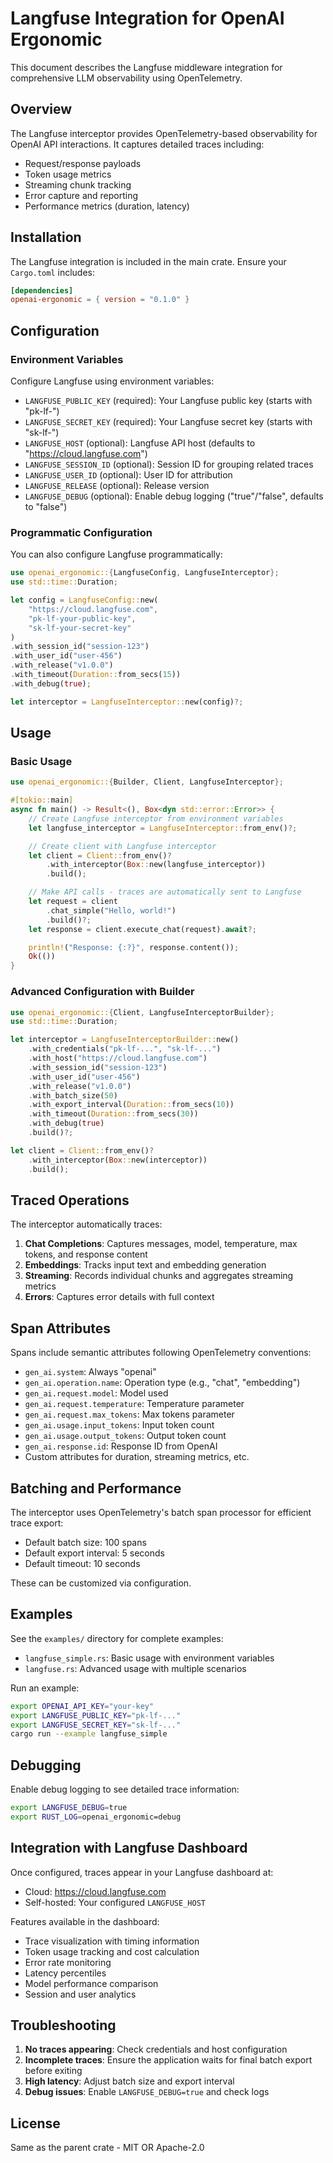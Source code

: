 # Langfuse Integration for OpenAI Ergonomic

This document describes the Langfuse middleware integration for comprehensive LLM observability using OpenTelemetry.

## Overview

The Langfuse interceptor provides OpenTelemetry-based observability for OpenAI API interactions. It captures detailed traces including:
- Request/response payloads
- Token usage metrics
- Streaming chunk tracking
- Error capture and reporting
- Performance metrics (duration, latency)

## Installation

The Langfuse integration is included in the main crate. Ensure your `Cargo.toml` includes:

```toml
[dependencies]
openai-ergonomic = { version = "0.1.0" }
```

## Configuration

### Environment Variables

Configure Langfuse using environment variables:

- `LANGFUSE_PUBLIC_KEY` (required): Your Langfuse public key (starts with "pk-lf-")
- `LANGFUSE_SECRET_KEY` (required): Your Langfuse secret key (starts with "sk-lf-")
- `LANGFUSE_HOST` (optional): Langfuse API host (defaults to "https://cloud.langfuse.com")
- `LANGFUSE_SESSION_ID` (optional): Session ID for grouping related traces
- `LANGFUSE_USER_ID` (optional): User ID for attribution
- `LANGFUSE_RELEASE` (optional): Release version
- `LANGFUSE_DEBUG` (optional): Enable debug logging ("true"/"false", defaults to "false")

### Programmatic Configuration

You can also configure Langfuse programmatically:

```rust
use openai_ergonomic::{LangfuseConfig, LangfuseInterceptor};
use std::time::Duration;

let config = LangfuseConfig::new(
    "https://cloud.langfuse.com",
    "pk-lf-your-public-key",
    "sk-lf-your-secret-key"
)
.with_session_id("session-123")
.with_user_id("user-456")
.with_release("v1.0.0")
.with_timeout(Duration::from_secs(15))
.with_debug(true);

let interceptor = LangfuseInterceptor::new(config)?;
```

## Usage

### Basic Usage

```rust
use openai_ergonomic::{Builder, Client, LangfuseInterceptor};

#[tokio::main]
async fn main() -> Result<(), Box<dyn std::error::Error>> {
    // Create Langfuse interceptor from environment variables
    let langfuse_interceptor = LangfuseInterceptor::from_env()?;

    // Create client with Langfuse interceptor
    let client = Client::from_env()?
        .with_interceptor(Box::new(langfuse_interceptor))
        .build();

    // Make API calls - traces are automatically sent to Langfuse
    let request = client
        .chat_simple("Hello, world!")
        .build()?;
    let response = client.execute_chat(request).await?;

    println!("Response: {:?}", response.content());
    Ok(())
}
```

### Advanced Configuration with Builder

```rust
use openai_ergonomic::{Client, LangfuseInterceptorBuilder};
use std::time::Duration;

let interceptor = LangfuseInterceptorBuilder::new()
    .with_credentials("pk-lf-...", "sk-lf-...")
    .with_host("https://cloud.langfuse.com")
    .with_session_id("session-123")
    .with_user_id("user-456")
    .with_release("v1.0.0")
    .with_batch_size(50)
    .with_export_interval(Duration::from_secs(10))
    .with_timeout(Duration::from_secs(30))
    .with_debug(true)
    .build()?;

let client = Client::from_env()?
    .with_interceptor(Box::new(interceptor))
    .build();
```

## Traced Operations

The interceptor automatically traces:

1. **Chat Completions**: Captures messages, model, temperature, max tokens, and response content
2. **Embeddings**: Tracks input text and embedding generation
3. **Streaming**: Records individual chunks and aggregates streaming metrics
4. **Errors**: Captures error details with full context

## Span Attributes

Spans include semantic attributes following OpenTelemetry conventions:

- `gen_ai.system`: Always "openai"
- `gen_ai.operation.name`: Operation type (e.g., "chat", "embedding")
- `gen_ai.request.model`: Model used
- `gen_ai.request.temperature`: Temperature parameter
- `gen_ai.request.max_tokens`: Max tokens parameter
- `gen_ai.usage.input_tokens`: Input token count
- `gen_ai.usage.output_tokens`: Output token count
- `gen_ai.response.id`: Response ID from OpenAI
- Custom attributes for duration, streaming metrics, etc.

## Batching and Performance

The interceptor uses OpenTelemetry's batch span processor for efficient trace export:

- Default batch size: 100 spans
- Default export interval: 5 seconds
- Default timeout: 10 seconds

These can be customized via configuration.

## Examples

See the `examples/` directory for complete examples:

- `langfuse_simple.rs`: Basic usage with environment variables
- `langfuse.rs`: Advanced usage with multiple scenarios

Run an example:

```bash
export OPENAI_API_KEY="your-key"
export LANGFUSE_PUBLIC_KEY="pk-lf-..."
export LANGFUSE_SECRET_KEY="sk-lf-..."
cargo run --example langfuse_simple
```

## Debugging

Enable debug logging to see detailed trace information:

```bash
export LANGFUSE_DEBUG=true
export RUST_LOG=openai_ergonomic=debug
```

## Integration with Langfuse Dashboard

Once configured, traces appear in your Langfuse dashboard at:
- Cloud: https://cloud.langfuse.com
- Self-hosted: Your configured `LANGFUSE_HOST`

Features available in the dashboard:
- Trace visualization with timing information
- Token usage tracking and cost calculation
- Error rate monitoring
- Latency percentiles
- Model performance comparison
- Session and user analytics

## Troubleshooting

1. **No traces appearing**: Check credentials and host configuration
2. **Incomplete traces**: Ensure the application waits for final batch export before exiting
3. **High latency**: Adjust batch size and export interval
4. **Debug issues**: Enable `LANGFUSE_DEBUG=true` and check logs

## License

Same as the parent crate - MIT OR Apache-2.0